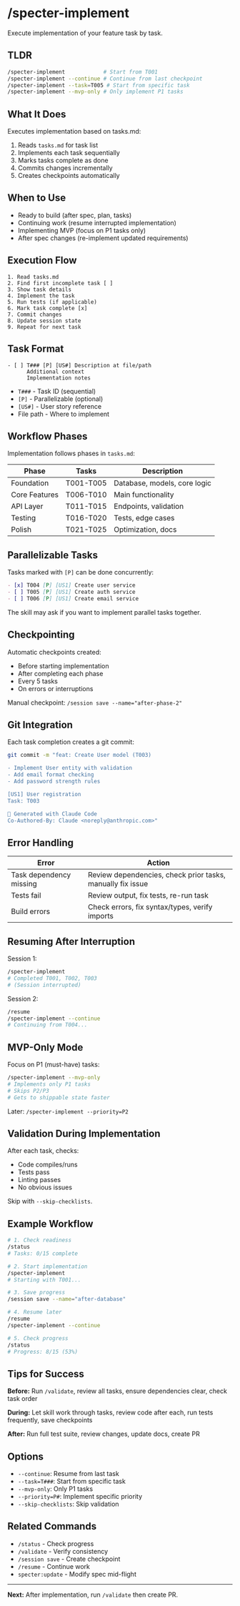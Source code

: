 # /specter-implement

Execute implementation of your feature task by task.

## TLDR

```bash
/specter-implement            # Start from T001
/specter-implement --continue # Continue from last checkpoint
/specter-implement --task=T005 # Start from specific task
/specter-implement --mvp-only # Only implement P1 tasks
```

## What It Does

Executes implementation based on tasks.md:
1. Reads `tasks.md` for task list
2. Implements each task sequentially
3. Marks tasks complete as done
4. Commits changes incrementally
5. Creates checkpoints automatically

## When to Use

- Ready to build (after spec, plan, tasks)
- Continuing work (resume interrupted implementation)
- Implementing MVP (focus on P1 tasks only)
- After spec changes (re-implement updated requirements)

## Execution Flow

```
1. Read tasks.md
2. Find first incomplete task [ ]
3. Show task details
4. Implement the task
5. Run tests (if applicable)
6. Mark task complete [x]
7. Commit changes
8. Update session state
9. Repeat for next task
```

## Task Format

```
- [ ] T### [P] [US#] Description at file/path
      Additional context
      Implementation notes
```

- `T###` - Task ID (sequential)
- `[P]` - Parallelizable (optional)
- `[US#]` - User story reference
- File path - Where to implement

## Workflow Phases

Implementation follows phases in `tasks.md`:

| Phase | Tasks | Description |
|-------|-------|-------------|
| Foundation | T001-T005 | Database, models, core logic |
| Core Features | T006-T010 | Main functionality |
| API Layer | T011-T015 | Endpoints, validation |
| Testing | T016-T020 | Tests, edge cases |
| Polish | T021-T025 | Optimization, docs |

## Parallelizable Tasks

Tasks marked with `[P]` can be done concurrently:

```markdown
- [x] T004 [P] [US1] Create user service
- [ ] T005 [P] [US1] Create auth service
- [ ] T006 [P] [US1] Create email service
```

The skill may ask if you want to implement parallel tasks together.

## Checkpointing

Automatic checkpoints created:
- Before starting implementation
- After completing each phase
- Every 5 tasks
- On errors or interruptions

Manual checkpoint: `/session save --name="after-phase-2"`

## Git Integration

Each task completion creates a git commit:

```bash
git commit -m "feat: Create User model (T003)

- Implement User entity with validation
- Add email format checking
- Add password strength rules

[US1] User registration
Task: T003

🤖 Generated with Claude Code
Co-Authored-By: Claude <noreply@anthropic.com>"
```

## Error Handling

| Error | Action |
|-------|--------|
| Task dependency missing | Review dependencies, check prior tasks, manually fix issue |
| Tests fail | Review output, fix tests, re-run task |
| Build errors | Check errors, fix syntax/types, verify imports |

## Resuming After Interruption

Session 1:
```bash
/specter-implement
# Completed T001, T002, T003
# (Session interrupted)
```

Session 2:
```bash
/resume
/specter-implement --continue
# Continuing from T004...
```

## MVP-Only Mode

Focus on P1 (must-have) tasks:

```bash
/specter-implement --mvp-only
# Implements only P1 tasks
# Skips P2/P3
# Gets to shippable state faster
```

Later: `/specter-implement --priority=P2`

## Validation During Implementation

After each task, checks:
- Code compiles/runs
- Tests pass
- Linting passes
- No obvious issues

Skip with `--skip-checklists`.

## Example Workflow

```bash
# 1. Check readiness
/status
# Tasks: 0/15 complete

# 2. Start implementation
/specter-implement
# Starting with T001...

# 3. Save progress
/session save --name="after-database"

# 4. Resume later
/resume
/specter-implement --continue

# 5. Check progress
/status
# Progress: 8/15 (53%)
```

## Tips for Success

**Before:** Run `/validate`, review all tasks, ensure dependencies clear, check task order

**During:** Let skill work through tasks, review code after each, run tests frequently, save checkpoints

**After:** Run full test suite, review changes, update docs, create PR

## Options

- `--continue`: Resume from last task
- `--task=T###`: Start from specific task
- `--mvp-only`: Only P1 tasks
- `--priority=P#`: Implement specific priority
- `--skip-checklists`: Skip validation

## Related Commands

- `/status` - Check progress
- `/validate` - Verify consistency
- `/session save` - Create checkpoint
- `/resume` - Continue work
- `specter:update` - Modify spec mid-flight

---

**Next:** After implementation, run `/validate` then create PR.
